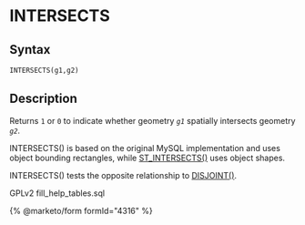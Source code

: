 # INTERSECTS

## Syntax

```sql
INTERSECTS(g1,g2)
```

## Description

Returns `1` or `0` to indicate whether geometry _`g1`_ spatially intersects geometry _`g2`_.

INTERSECTS() is based on the original MySQL implementation and uses object bounding rectangles, while [ST\_INTERSECTS()](st-intersects.md) uses object shapes.

INTERSECTS() tests the opposite relationship to [DISJOINT()](disjoint.md).

GPLv2 fill\_help\_tables.sql

{% @marketo/form formId="4316" %}
